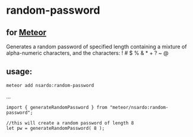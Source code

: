 # random-password
## for [Meteor](http://meteor.com)

Generates a random password of specified length containing a mixture of alpha-numeric characters, and the characters: !  #  $  %  &amp;  *  +  ?  ~   @

## usage:

```
meteor add nsardo:random-password
```

...

```
import { generateRandomPassword } from "meteor/nsardo:random-password";

//this will create a random password of length 8
let pw = generateRandomPassword( 8 );
```
